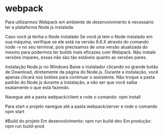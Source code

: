 # webpack
Para utilizarmos Webpack em ambiente de desenvolvimento é necessário ter a plataforma Node.js instalada.

Caso você já tenha o Node instalado
Se você já tem o Node instalado em sua máquina, verifique se ele está na versão 8.6.X através do comando node -v no seu terminal, pois precisamos de uma versão atualizada do mesmo para podermos ter builds mais eficazes com Webpack. Não instale versões ímpares, essas não são tão estáveis quanto as versões pares.

Instalação Node.js no Windows
Baixe o instalador clicando no grande botão de Download, diretamente da página do Node.js. Durante a instalação, você apenas clicará nos botões para continuar o assistente. Não troque a pasta padrão do Node.js durante a instalação, a não ser que você saiba exatamente o que está fazendo.

Navegue até a pasta webpack/client e rode o comando:
npm install

Para start o projeto navegue até a pasta webpack/server e rode o comando 
npm start


#Build do projeto 
Em desenvolvimento: npm run build-dev
Em produção: npm run build-prod
